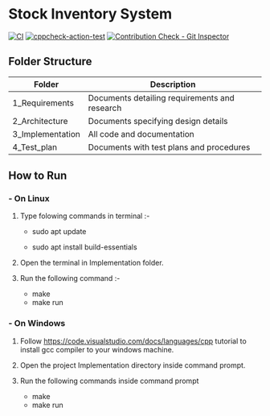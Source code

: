 # Stock Inventory System


[![CI](https://github.com/LPR1234/Mini/actions/workflows/main.yml/badge.svg)](https://github.com/LPR1234/Mini/actions/workflows/main.yml)
[![cppcheck-action-test](https://github.com/LPR1234/Mini/actions/workflows/cppcheck.yml/badge.svg)](https://github.com/LPR1234/Mini/actions/workflows/cppcheck.yml)
[![Contribution Check - Git Inspector](https://github.com/LPR1234/Mini/actions/workflows/gitinspector.yml/badge.svg)](https://github.com/LPR1234/Mini/actions/workflows/gitinspector.yml)


## Folder Structure
| **Folder**	|**Description**|
|----------|----------|
| 1_Requirements 	|Documents detailing requirements and research|
| 2_Architecture	|Documents specifying design details|
| 3_Implementation	|All code and documentation|
| 4_Test_plan	|Documents with test plans and procedures|

## How to Run
### - On Linux
1. Type folowing commands in terminal :-

    - sudo apt update
  
    - sudo apt install build-essentials

2. Open the terminal in Implementation folder.

3. Run the following command :-

    - make
    - make run
    
### - On Windows

1. Follow https://code.visualstudio.com/docs/languages/cpp tutorial to install gcc compiler to your windows machine.

2. Open the project Implementation directory inside command prompt.

3. Run the following commands inside command prompt

   - make
   - make run
